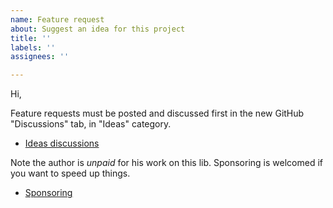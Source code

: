 ```yaml
---
name: Feature request
about: Suggest an idea for this project
title: ''
labels: ''
assignees: ''

---
```


<!-- Switch to the "Preview" tab to be able to click on links directly -->

Hi,

Feature requests must be posted and discussed first in the new GitHub "Discussions" tab, in "Ideas" category.
- [Ideas discussions](https://github.com/cyrilletuzi/angular-async-local-storage/discussions/categories/ideas)

Note the author is *unpaid* for his work on this lib. Sponsoring is welcomed if you want to speed up things.
- [Sponsoring](https://github.com/sponsors/cyrilletuzi/)
